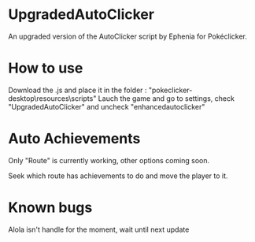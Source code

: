 # UpgradedAutoClicker
An upgraded version of the AutoClicker script by Ephenia for Pokéclicker.


# How to use
Download the .js and place it in the folder : "pokeclicker-desktop\resources\scripts"
Lauch the game and go to settings, check "UpgradedAutoClicker" and uncheck "enhancedautoclicker"


# Auto Achievements
Only "Route" is currently working, other options coming soon.

Seek which route has achievements to do and move the player to it.


# Known bugs
Alola isn't handle for the moment, wait until next update
